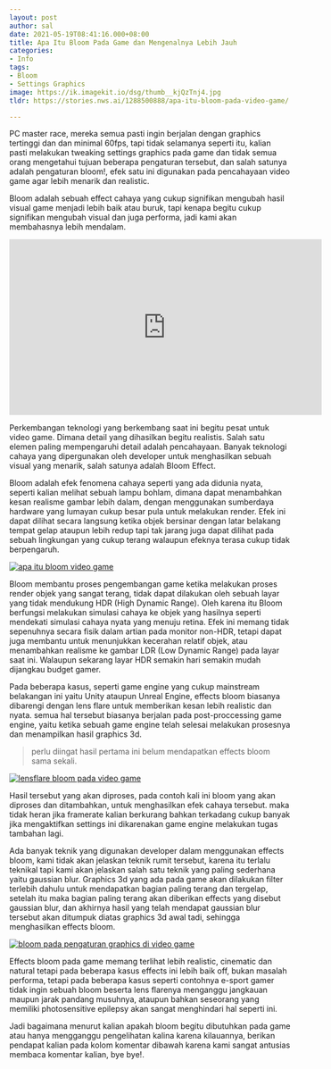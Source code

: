 ```yaml
---
layout: post
author: sal
date: 2021-05-19T08:41:16.000+08:00
title: Apa Itu Bloom Pada Game dan Mengenalnya Lebih Jauh
categories:
- Info
tags:
- Bloom
- Settings Graphics
image: https://ik.imagekit.io/dsg/thumb__kjQzTnj4.jpg
tldr: https://stories.nws.ai/1288500888/apa-itu-bloom-pada-video-game/

---
```

PC master race, mereka semua pasti ingin berjalan dengan graphics tertinggi dan dan minimal 60fps, tapi tidak selamanya seperti itu, kalian pasti melakukan tweaking settings graphics pada game dan tidak semua orang mengetahui tujuan beberapa pengaturan tersebut, dan salah satunya adalah pengaturan bloom!, efek satu ini digunakan pada pencahayaan video game agar lebih menarik dan realistic.

Bloom adalah sebuah effect cahaya yang cukup signifikan mengubah hasil visual game menjadi lebih baik atau buruk, tapi kenapa begitu cukup signifikan mengubah visual dan juga performa, jadi kami akan membahasnya lebih mendalam.

<div class="embed-container">
<iframe width="560" height="315" src="https://www.youtube.com/embed/q-0Of1QWLgI" title="YouTube video player" frameborder="0" allow="accelerometer; autoplay; clipboard-write; encrypted-media; gyroscope; picture-in-picture" allowfullscreen></iframe>
</div>

Perkembangan teknologi yang berkembang saat ini begitu pesat untuk video game. Dimana detail yang dihasilkan begitu realistis. Salah satu elemen paling mempengaruhi detail adalah pencahayaan. Banyak teknologi cahaya yang dipergunakan oleh developer untuk menghasilkan sebuah visual yang menarik, salah satunya adalah Bloom Effect.

Bloom adalah efek fenomena cahaya seperti yang ada didunia nyata, seperti kalian melihat sebuah lampu bohlam, dimana dapat menambahkan kesan realisme gambar lebih dalam, dengan menggunakan sumberdaya hardware yang lumayan cukup besar pula untuk melakukan render. Efek ini dapat dilihat secara langsung ketika objek bersinar dengan latar belakang tempat gelap ataupun lebih redup tapi tak jarang juga dapat dilihat pada sebuah lingkungan yang cukup terang walaupun efeknya terasa cukup tidak berpengaruh.

<a href="https://ik.imagekit.io/dsg/vlcsnap-2021-05-19-08h57m45s969_5VnL4Ay_RtW.png" class="glightbox">
<img src="https://ik.imagekit.io/dsg/vlcsnap-2021-05-19-08h57m45s969_5VnL4Ay_RtW.png" alt="apa itu bloom video game" />
</a>

Bloom membantu proses pengembangan game ketika melakukan proses render objek yang sangat terang, tidak dapat dilakukan oleh sebuah layar yang tidak mendukung HDR (High Dynamic Range). Oleh karena itu Bloom berfungsi melakukan simulasi cahaya ke objek yang hasilnya seperti mendekati simulasi cahaya nyata yang menuju retina. Efek ini memang tidak sepenuhnya secara fisik dalam artian pada monitor non-HDR, tetapi dapat juga membantu untuk menunjukkan kecerahan relatif objek, atau menambahkan realisme ke gambar LDR (Low Dynamic Range) pada layar saat ini. Walaupun sekarang layar HDR semakin hari semakin mudah dijangkau budget gamer.

Pada beberapa kasus, seperti game engine yang cukup mainstream belakangan ini yaitu Unity ataupun Unreal Engine, effects bloom biasanya dibarengi dengan lens flare untuk memberikan kesan lebih realistic dan nyata. semua hal tersebut biasanya berjalan pada post-proccessing game engine, yaitu ketika sebuah game engine telah selesai melakukan prosesnya dan menampilkan hasil graphics 3d.

> perlu diingat hasil pertama ini belum mendapatkan effects bloom sama sekali.

<a href="https://ik.imagekit.io/dsg/vlcsnap-2021-05-19-08h59m09s697_P9c2ZjDkVAEE.png" class="glightbox">
<img src="https://ik.imagekit.io/dsg/vlcsnap-2021-05-19-08h59m09s697_P9c2ZjDkVAEE.png" alt="lensflare bloom pada video game" />
</a>

Hasil tersebut yang akan diproses, pada contoh kali ini bloom yang akan diproses dan ditambahkan, untuk menghasilkan efek cahaya tersebut. maka tidak heran jika framerate kalian berkurang bahkan terkadang cukup banyak jika mengaktifkan settings ini dikarenakan game engine melakukan tugas tambahan lagi.

Ada banyak teknik yang digunakan developer dalam menggunakan effects bloom, kami tidak akan jelaskan teknik rumit tersebut, karena itu terlalu teknikal tapi kami akan jelaskan salah satu teknik yang paling sederhana yaitu gaussian blur. Graphics 3d yang ada pada game akan dilakukan filter terlebih dahulu untuk mendapatkan bagian paling terang dan tergelap, setelah itu maka bagian paling terang akan diberikan effects yang disebut gaussian blur, dan akhirnya hasil yang telah mendapat gaussian blur tersebut akan ditumpuk diatas graphics 3d awal tadi, sehingga menghasilkan effects bloom.

<a href="https://ik.imagekit.io/dsg/vlcsnap-2021-05-19-08h59m19s836_xDohtNSfs.png" class="glightbox">
<img src="https://ik.imagekit.io/dsg/vlcsnap-2021-05-19-08h59m19s836_xDohtNSfs.png" alt="bloom pada pengaturan graphics di video game" />
</a>

Effects bloom pada game memang terlihat lebih realistic, cinematic dan natural tetapi pada beberapa kasus effects ini lebih baik off, bukan masalah performa, tetapi pada beberapa kasus seperti contohnya e-sport gamer tidak ingin sebuah bloom beserta lens flarenya menganggu jangkauan maupun jarak pandang musuhnya, ataupun bahkan seseorang yang memiliki photosensitive epilepsy akan sangat menghindari hal seperti ini.

Jadi bagaimana menurut kalian apakah bloom begitu dibutuhkan pada game atau hanya mengganggu pengelihatan kalina karena kilauannya, berikan pendapat kalian pada kolom komentar dibawah karena kami sangat antusias membaca komentar kalian, bye bye!.